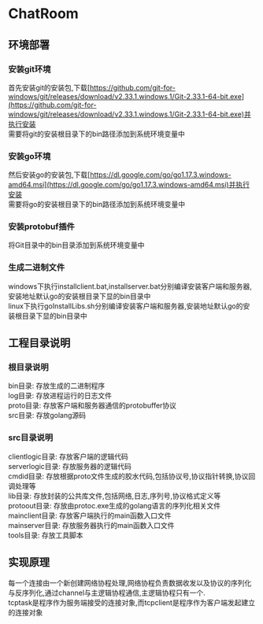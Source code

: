 # ChatRoom
## 环境部署
### 安装git环境
首先安装git的安装包,下载[https://github.com/git-for-windows/git/releases/download/v2.33.1.windows.1/Git-2.33.1-64-bit.exe](https://github.com/git-for-windows/git/releases/download/v2.33.1.windows.1/Git-2.33.1-64-bit.exe)并执行安装  
需要将git的安装根目录下的bin路径添加到系统环境变量中  
### 安装go环境
然后安装go的安装包,下载[https://dl.google.com/go/go1.17.3.windows-amd64.msi](https://dl.google.com/go/go1.17.3.windows-amd64.msi)并执行安装  
需要将go的安装根目录下的bin路径添加到系统环境变量中  
### 安装protobuf插件
将Git目录中的bin目录添加到系统环境变量中  
### 生成二进制文件
windows下执行installclient.bat,installserver.bat分别编译安装客户端和服务器,安装地址默认go的安装根目录下显的bin目录中  
linux下执行goInstallLibs.sh分别编译安装客户端和服务器,安装地址默认go的安装根目录下显的bin目录中  
## 工程目录说明
### 根目录说明
bin目录: 存放生成的二进制程序  
log目录: 存放进程运行的日志文件  
proto目录: 存放客户端和服务器通信的protobuffer协议  
src目录: 存放golang源码  
### src目录说明
clientlogic目录: 存放客户端的逻辑代码  
serverlogic目录: 存放服务器的逻辑代码  
cmdid目录: 存放根据proto文件生成的胶水代码,包括协议号,协议指针转换,协议回调处理等  
lib目录: 存放封装的公共库文件,包括网络,日志,序列号,协议格式定义等  
protoout目录: 存放由protoc.exe生成的golang语言的序列化相关文件  
mainclient目录: 存放客户端执行的main函数入口文件  
mainserver目录: 存放服务器执行的main函数入口文件  
tools目录: 存放工具脚本  
## 实现原理
每一个连接由一个新创建网络协程处理,网络协程负责数据收发以及协议的序列化与反序列化,通过channel与主逻辑协程通信,主逻辑协程只有一个.  
tcptask是程序作为服务端接受的连接对象,而tcpclient是程序作为客户端发起建立的连接对象  
